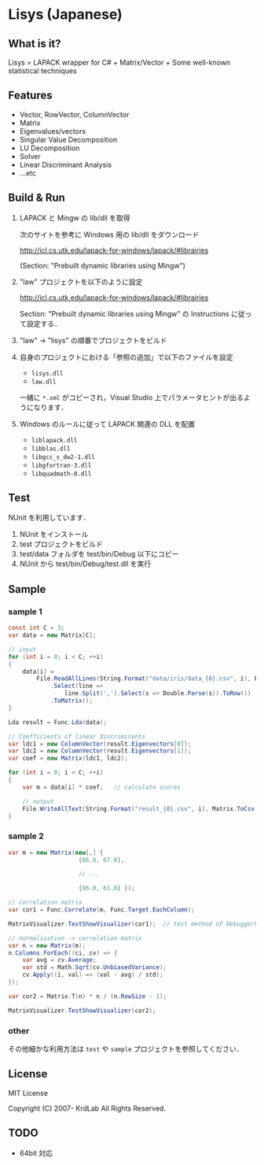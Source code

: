 # Lisys (Japanese)

## What is it?

Lisys = LAPACK wrapper for C# + Matrix/Vector + Some well-known statistical techniques

## Features

* Vector, RowVector, ColumnVector
* Matrix
* Eigenvalues/vectors
* Singular Value Decomposition
* LU Decomposition
* Solver
* Linear Discriminant Analysis
* ...etc

## Build & Run

1.  LAPACK と Mingw の lib/dll を取得

    次のサイトを参考に Windows 用の lib/dll をダウンロード

    <http://icl.cs.utk.edu/lapack-for-windows/lapack/#librairies>

    (Section: "Prebuilt dynamic libraries using Mingw")

2.  "law" プロジェクトを以下のように設定

    <http://icl.cs.utk.edu/lapack-for-windows/lapack/#librairies>

    Section: "Prebuilt dynamic libraries using Mingw" の Instructions に従って設定する．

3.  "law" -> "lisys" の順番でプロジェクトをビルド

4.  自身のプロジェクトにおける「参照の追加」で以下のファイルを設定
    * `lisys.dll`
    * `law.dll`

    一緒に `*.xml` がコピーされ，Visual Studio 上でパラメータヒントが出るようになります．

5.  Windows のルールに従って LAPACK 関連の DLL を配置
    * `liblapack.dll`
    * `libblas.dll`
    * `libgcc_s_dw2-1.dll`
    * `libgfortran-3.dll`
    * `libquadmath-0.dll`

## Test

NUnit を利用しています．

1. NUnit をインストール
2. test プロジェクトをビルド
3. test/data フォルダを test/bin/Debug 以下にコピー
4. NUnit から test/bin/Debug/test.dll を実行

## Sample

### sample 1

```csharp
const int C = 3;
var data = new Matrix[C];

// input
for (int i = 0; i < C; ++i)
{
    data[i] =
        File.ReadAllLines(String.Format("data/iris/data_{0}.csv", i), Encoding.UTF8)
            .Select(line =>
                line.Split(',').Select(s => Double.Parse(s)).ToRow())
            .ToMatrix();
}

Lda result = Func.Lda(data);

// Coefficients of linear discriminants
var ldc1 = new ColumnVector(result.Eigenvectors[0]);
var ldc2 = new ColumnVector(result.Eigenvectors[1]);
var coef = new Matrix(ldc1, ldc2);

for (int i = 0; i < C; ++i)
{
    var m = data[i] * coef;   // calculate scores

    // output
    File.WriteAllText(String.Format("result_{0}.csv", i), Matrix.ToCsv(m), Encoding.UTF8);
}
```

### sample 2

```csharp
var m = new Matrix(new[,] {
                    {86.0, 67.0},

                    // ...

                    {96.0, 61.0} });

// correlation matrix
var cor1 = Func.Correlate(m, Func.Target.EachColumn);

MatrixVisualizer.TestShowVisualizer(cor1);  // test method of DebuggerVisualizer

// normalization -> correlation matrix
var n = new Matrix(m);
n.Columns.ForEach((ci, cv) => {
    var avg = cv.Average;
    var std = Math.Sqrt(cv.UnbiasedVariance);
    cv.Apply((i, val) => (val - avg) / std);
});

var cor2 = Matrix.T(n) * n / (n.RowSize - 1);

MatrixVisualizer.TestShowVisualizer(cor2);
```

### other

  その他細かな利用方法は `test` や `sample` プロジェクトを参照してください．

## License

MIT License

Copyright (C) 2007- KrdLab All Rights Reserved.

## TODO

* 64bit 対応

